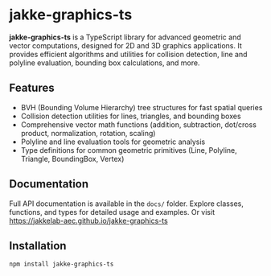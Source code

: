 # jakke-graphics-ts

**jakke-graphics-ts** is a TypeScript library for advanced geometric and vector computations, designed for 2D and 3D graphics applications. It provides efficient algorithms and utilities for collision detection, line and polyline evaluation, bounding box calculations, and more.

## Features

- BVH (Bounding Volume Hierarchy) tree structures for fast spatial queries
- Collision detection utilities for lines, triangles, and bounding boxes
- Comprehensive vector math functions (addition, subtraction, dot/cross product, normalization, rotation, scaling)
- Polyline and line evaluation tools for geometric analysis
- Type definitions for common geometric primitives (Line, Polyline, Triangle, BoundingBox, Vertex)

## Documentation

Full API documentation is available in the `docs/` folder. Explore classes, functions, and types for detailed usage and examples.
Or visit https://jakkelab-aec.github.io/jakke-graphics-ts

## Installation

```bash
npm install jakke-graphics-ts
